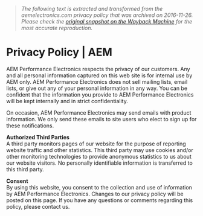 > *The following text is extracted and transformed from the aemelectronics.com privacy policy that was archived on 2016-11-26. Please check the [original snapshot on the Wayback Machine](https://web.archive.org/web/20161126020131id_/http%3A//www.aemelectronics.com/privacy-policy) for the most accurate reproduction.*

# Privacy Policy | AEM

AEM Performance Electronics respects the privacy of our customers. Any and all personal information captured on this web site is for internal use by AEM only. AEM Performance Electronics does not sell mailing lists, email lists, or give out any of your personal information in any way. You can be confident that the information you provide to AEM Performance Electronics will be kept internally and in strict confidentiality. 

On occasion, AEM Performance Electronics may send emails with product information. We only send these emails to site users who elect to sign up for these notifications. 

**Authorized Third Parties**  
A third party monitors pages of our website for the purpose of reporting website traffic and other statistics. This third party may use cookies and/or other monitoring technologies to provide anonymous statistics to us about our website visitors. No personally identifiable information is transferred to this third party. 

**Consent**  
By using this website, you consent to the collection and use of information by AEM Performance Electronics. Changes to our privacy policy will be posted on this page. If you have any questions or comments regarding this policy, please contact us.

